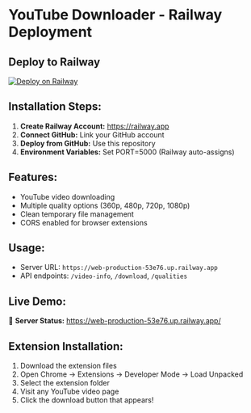 # YouTube Downloader - Railway Deployment

## Deploy to Railway

[![Deploy on Railway](https://railway.app/button.svg)](https://railway.app/template/railway-youtube-downloader)

## Installation Steps:

1. **Create Railway Account:** https://railway.app
2. **Connect GitHub:** Link your GitHub account
3. **Deploy from GitHub:** Use this repository
4. **Environment Variables:** Set PORT=5000 (Railway auto-assigns)

## Features:
- YouTube video downloading
- Multiple quality options (360p, 480p, 720p, 1080p)
- Clean temporary file management
- CORS enabled for browser extensions

## Usage:
- Server URL: `https://web-production-53e76.up.railway.app`
- API endpoints: `/video-info`, `/download`, `/qualities`

## Live Demo:
🚀 **Server Status:** https://web-production-53e76.up.railway.app/

## Extension Installation:
1. Download the extension files
2. Open Chrome -> Extensions -> Developer Mode -> Load Unpacked
3. Select the extension folder
4. Visit any YouTube video page
5. Click the download button that appears!
